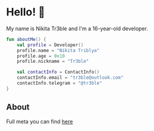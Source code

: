 # Hello! 👋

My name is Nikita Tr3ble and I'm a 16-year-old developer.
 
```kotlin
fun aboutMe() {
    val profile = Developer()
    profile.name = "Nikita Triblya"
    profile.age = 0x10
    profile.nickname = "Tr3ble"

    val contactInfo = ContactInfo()
    contactInfo.email = "tr3ble@outlook.com"
    contactInfo.telegram = "@tr3ble"
}
```


## About

Full meta you can find [here](https://t.me/tr3blemeta/133)
